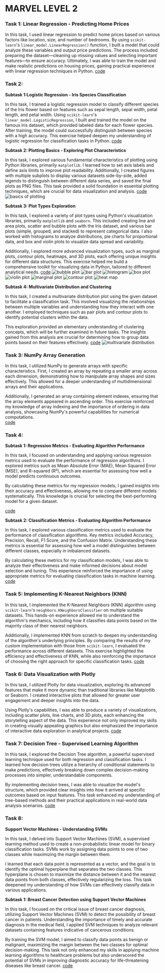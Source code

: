 # MARVEL LEVEL 2



### Task 1: Linear Regression - Predicting Home Prices

In this task, I used linear regression to predict home prices based on various factors like location, size, and number of bedrooms. By using `scikit-learn`'s `linear_model.LinearRegression()` function, I built a model that could analyze these variables and output price predictions. The process included preparing the dataset—cleaning up missing values and selecting important features—to ensure accuracy. Ultimately, I was able to train the model and make realistic predictions on housing prices, gaining practical experience with linear regression techniques in Python.
[code](https://github.com/sudharshanhegde/marvelLevel1Coursework/blob/main/linearRegression.py)

### Task 2: 

**Subtask 1:Logistic Regression - Iris Species Classification**

In this task, I trained a logistic regression model to classify different species of the Iris flower based on features such as sepal length, sepal width, petal length, and petal width. Using `scikit-learn`'s `linear_model.LogisticRegression`, I built and trained the model on the famous Iris dataset, which provided labeled data for each flower species. After training, the model could successfully distinguish between species with a high accuracy. This exercise helped deepen my understanding of logistic regression for classification tasks in Python.
[code](https://github.com/sudharshanhegde/marvelLevel1Coursework/blob/main/logisticRegression.py)

**Subtask 2: Plotting Basics - Exploring Plot Characteristics**

In this task, I explored various fundamental characteristics of plotting using Python libraries, primarily `matplotlib`. I learned how to set axis labels and define axis limits to improve plot readability. Additionally, I created figures with multiple subplots to display various datasets side-by-side, added legends to distinguish between different data series, and saved the final plots as PNG files. This task provided a solid foundation in essential plotting techniques, which are crucial for data visualization and analysis.
[code](https://github.com/sudharshanhegde/marvelLevel1Coursework/blob/main/plot.py)
![basics of plotting](https://github.com/sudharshanhegde/marvelLevel1Coursework/blob/main/output_image_5-1.png)


**Subtask 3: Plot Types Exploration**

In this task, I explored a variety of plot types using Python's visualization libraries, primarily `matplotlib` and `seaborn`. This included creating line and area plots, scatter and bubble plots with the Iris dataset, and various bar plots (simple, grouped, and stacked) to represent categorical data. I also worked with histograms to analyze distributions, pie charts for proportional data, and box and violin plots to visualize data spread and variability.

Additionally, I explored more advanced visualization types, such as marginal plots, contour plots, heatmaps, and 3D plots, each offering unique insights for different data structures. This exercise helped me build a comprehensive toolkit for visualizing data in Python, tailored to different analytical needs.
[code](https://github.com/sudharshanhegde/marvelLevel1Coursework/blob/main/differentplots.py)
![bubble plot](https://github.com/sudharshanhegde/marvelLevel1Coursework/blob/main/output_image_9-1.png)
![bar plot](https://github.com/sudharshanhegde/marvelLevel1Coursework/blob/main/output_image_10-1.png)
![histogram](https://github.com/sudharshanhegde/marvelLevel1Coursework/blob/main/output_image_11-1.png)
![box plot](https://github.com/sudharshanhegde/marvelLevel1Coursework/blob/main/output_image_12-1.png)
![violin plot](https://github.com/sudharshanhegde/marvelLevel1Coursework/blob/main/output_image_13-1.png)
![marginal plot](https://github.com/sudharshanhegde/marvelLevel1Coursework/blob/main/output_image_14-1.png)
![contour plot](https://github.com/sudharshanhegde/marvelLevel1Coursework/blob/main/output_image_15-1.png)
![heat map](https://github.com/sudharshanhegde/marvelLevel1Coursework/blob/main/output_image_16-1.png)


**Subtask 4: Multivariate Distribution and Clustering**

In this task, I created a multivariate distribution plot using the given dataset to facilitate a classification task. This involved visualizing the relationships between multiple variables and understanding how they interact with one another. I employed techniques such as pair plots and contour plots to identify potential clusters within the data. 

This exploration provided an elementary understanding of clustering concepts, which will be further examined in future tasks. The insights gained from this analysis are crucial for determining how to group data points based on their features effectively.
[code](https://github.com/sudharshanhegde/marvelLevel1Coursework/blob/main/multivariateDistribution.py) 
![multivariate distribution](https://github.com/sudharshanhegde/marvelLevel1Coursework/blob/main/output_image_18-1.png)

### Task 3: NumPy Array Generation

In this task, I utilized NumPy to generate arrays with specific characteristics. First, I created an array by repeating a smaller array across each dimension, demonstrating how to manipulate array shapes and sizes effectively. This allowed for a deeper understanding of multidimensional arrays and their applications.

Additionally, I generated an array containing element indexes, ensuring that the array elements appeared in ascending order. This exercise reinforced my knowledge of array indexing and the importance of ordering in data analysis, showcasing NumPy's powerful capabilities for numerical computations.       
[code](https://github.com/sudharshanhegde/marvelLevel1Coursework/blob/main/numpySmallArray.py) 

### Task 4:

**Subtask 1: Regression Metrics - Evaluating Algorithm Performance**

In this task, I focused on understanding and applying various regression metrics used to evaluate the performance of regression algorithms. I explored metrics such as Mean Absolute Error (MAE), Mean Squared Error (MSE), and R-squared (R²), which are essential for assessing how well a model predicts continuous outcomes. 

By calculating these metrics for my regression models, I gained insights into their accuracy and effectiveness, allowing me to compare different models systematically. This knowledge is crucial for selecting the best-performing model for a given dataset.

[ code ](https://github.com/sudharshanhegde/marvelLevel1Coursework/blob/main/regressionMetrics.py) 


**Subtask 2: Classification Metrics - Evaluating Algorithm Performance**

In this task, I explored various classification metrics used to evaluate the performance of classification algorithms. Key metrics included Accuracy, Precision, Recall, F1 Score, and the Confusion Matrix. Understanding these metrics is essential for assessing how well a model distinguishes between different classes, especially in imbalanced datasets.

By calculating these metrics for my classification models, I was able to analyze their effectiveness and make informed decisions about model selection and tuning. This experience reinforced the importance of using appropriate metrics for evaluating classification tasks in machine learning.
[code ](https://github.com/sudharshanhegde/marvelLevel1Coursework/blob/main/classificationMetrics.py) 

### Task 5: Implementing K-Nearest Neighbors (KNN)

In this task, I implemented the K-Nearest Neighbors (KNN) algorithm using `scikit-learn`'s `neighbors.KNeighborsClassifier` on multiple suitable datasets. This hands-on experience allowed me to understand the algorithm's mechanics, including how it classifies data points based on the majority class of their nearest neighbors.

Additionally, I implemented KNN from scratch to deepen my understanding of the algorithm's underlying principles. By comparing the results of my custom implementation with those from `scikit-learn`, I evaluated the performance across different datasets. This exercise highlighted the efficiency and effectiveness of KNN, while also reinforcing the importance of choosing the right approach for specific classification tasks.
[code ](https://github.com/sudharshanhegde/marvelLevel1Coursework/blob/main/KNNwithSciKitComparision.py)

### Task 6: Data Visualization with Plotly

In this task, I utilized Plotly for data visualization, exploring its advanced features that make it more dynamic than traditional libraries like Matplotlib or Seaborn. I created interactive plots that allowed for greater user engagement and deeper insights into the data. 

Using Plotly's capabilities, I was able to produce a variety of visualizations, including scatter plots, line charts, and 3D plots, each enhancing the storytelling aspect of the data. This experience not only improved my skills in creating visually appealing graphics but also emphasized the importance of interactive data exploration in analytical projects.
[code](https://github.com/sudharshanhegde/marvelLevel1Coursework/blob/main/plotly.py) 


### Task 7: Decision Tree - Supervised Learning Algorithm

In this task, I explored the Decision Tree algorithm, a powerful supervised learning technique used for both regression and classification tasks. I learned how decision trees utilize a hierarchy of conditional statements to make predictions, effectively breaking down complex decision-making processes into simpler, understandable components. 

By implementing decision trees, I was able to visualize the model's structure, which provided clear insights into how it arrived at specific outcomes based on input features. This task enhanced my understanding of tree-based methods and their practical applications in real-world data analysis scenarios.
[code](https://github.com/sudharshanhegde/marvelLevel1Coursework/blob/main/decisionTree.py) 

### Task 8: 
**Support Vector Machines - Understanding SVMs**

In this task, I delved into Support Vector Machines (SVM), a supervised learning method used to create a non-probabilistic linear model for binary classification tasks. SVMs work by assigning data points to one of two classes while maximizing the margin between them. 

I learned that each data point is represented as a vector, and the goal is to identify the optimal hyperplane that separates the two classes. This hyperplane is chosen to maximize the distance between it and the nearest data points from both classes, effectively regularizing the loss. This task deepened my understanding of how SVMs can effectively classify data in various applications.

**Subtask 1: Breast Cancer Detection using Support Vector Machines**

In this task, I focused on the critical issue of breast cancer diagnosis, utilizing Support Vector Machines (SVM) to detect the possibility of breast cancer in patients. Understanding the importance of timely and accurate diagnosis in the medical field, I applied SVM techniques to analyze relevant datasets containing features indicative of cancerous conditions.

By training the SVM model, I aimed to classify data points as benign or malignant, maximizing the margin between the two classes for optimal decision-making. This task not only enhanced my skills in applying machine learning algorithms to healthcare problems but also underscored the potential of SVMs in improving diagnostic accuracy for life-threatening diseases like breast cancer.
[code](https://github.com/sudharshanhegde/marvelLevel1Coursework/blob/main/SupportVectorMachineBreastCancer.py)








